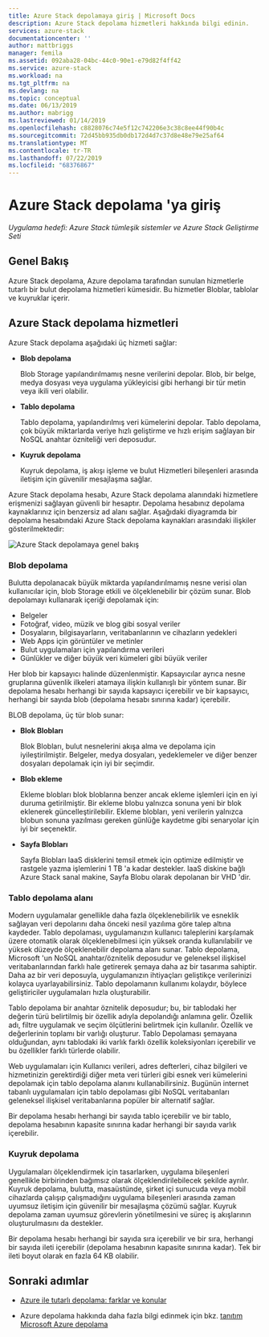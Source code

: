 ```yaml
---
title: Azure Stack depolamaya giriş | Microsoft Docs
description: Azure Stack depolama hizmetleri hakkında bilgi edinin.
services: azure-stack
documentationcenter: ''
author: mattbriggs
manager: femila
ms.assetid: 092aba28-04bc-44c0-90e1-e79d82f4ff42
ms.service: azure-stack
ms.workload: na
ms.tgt_pltfrm: na
ms.devlang: na
ms.topic: conceptual
ms.date: 06/13/2019
ms.author: mabrigg
ms.lastreviewed: 01/14/2019
ms.openlocfilehash: c8828076c74e5f12c742206e3c38c8ee44f90b4c
ms.sourcegitcommit: 72d45bb935db0db172d4d7c37d8e48e79e25af64
ms.translationtype: MT
ms.contentlocale: tr-TR
ms.lasthandoff: 07/22/2019
ms.locfileid: "68376867"
---
```

# <a name="introduction-to-azure-stack-storage"></a>Azure Stack depolama 'ya giriş

*Uygulama hedefi: Azure Stack tümleşik sistemler ve Azure Stack Geliştirme Seti*

## <a name="overview"></a>Genel Bakış

Azure Stack depolama, Azure depolama tarafından sunulan hizmetlerle tutarlı bir bulut depolama hizmetleri kümesidir. Bu hizmetler Bloblar, tablolar ve kuyruklar içerir.

## <a name="azure-stack-storage-services"></a>Azure Stack depolama hizmetleri

Azure Stack depolama aşağıdaki üç hizmeti sağlar:

- **Blob depolama**

    Blob Storage yapılandırılmamış nesne verilerini depolar. Blob, bir belge, medya dosyası veya uygulama yükleyicisi gibi herhangi bir tür metin veya ikili veri olabilir.

- **Tablo depolama**

    Tablo depolama, yapılandırılmış veri kümelerini depolar. Tablo depolama, çok büyük miktarlarda veriye hızlı geliştirme ve hızlı erişim sağlayan bir NoSQL anahtar özniteliği veri deposudur.

- **Kuyruk depolama**

    Kuyruk depolama, iş akışı işleme ve bulut Hizmetleri bileşenleri arasında iletişim için güvenilir mesajlaşma sağlar.

Azure Stack depolama hesabı, Azure Stack depolama alanındaki hizmetlere erişmenizi sağlayan güvenli bir hesaptır. Depolama hesabınız depolama kaynaklarınız için benzersiz ad alanı sağlar. Aşağıdaki diyagramda bir depolama hesabındaki Azure Stack depolama kaynakları arasındaki ilişkiler gösterilmektedir:

![Azure Stack depolamaya genel bakış](media/azure-stack-storage-overview/AzureStackStorageOverview.png)

### <a name="blob-storage"></a>Blob depolama

Bulutta depolanacak büyük miktarda yapılandırılmamış nesne verisi olan kullanıcılar için, blob Storage etkili ve ölçeklenebilir bir çözüm sunar. Blob depolamayı kullanarak içeriği depolamak için:

- Belgeler
- Fotoğraf, video, müzik ve blog gibi sosyal veriler
- Dosyaların, bilgisayarların, veritabanlarının ve cihazların yedekleri
- Web Apps için görüntüler ve metinler
- Bulut uygulamaları için yapılandırma verileri
- Günlükler ve diğer büyük veri kümeleri gibi büyük veriler

Her blob bir kapsayıcı halinde düzenlenmiştir. Kapsayıcılar ayrıca nesne gruplarına güvenlik ilkeleri atamaya ilişkin kullanışlı bir yöntem sunar. Bir depolama hesabı herhangi bir sayıda kapsayıcı içerebilir ve bir kapsayıcı, herhangi bir sayıda blob (depolama hesabı sınırına kadar) içerebilir.

BLOB depolama, üç tür blob sunar:

- **Blok Blobları**

    Blok Blobları, bulut nesnelerini akışa alma ve depolama için iyileştirilmiştir. Belgeler, medya dosyaları, yedeklemeler ve diğer benzer dosyaları depolamak için iyi bir seçimdir.

- **Blob ekleme**

    Ekleme blobları blok bloblarına benzer ancak ekleme işlemleri için en iyi duruma getirilmiştir. Bir ekleme blobu yalnızca sonuna yeni bir blok eklenerek güncelleştirilebilir. Ekleme blobları, yeni verilerin yalnızca blobun sonuna yazılması gereken günlüğe kaydetme gibi senaryolar için iyi bir seçenektir.

- **Sayfa Blobları**

    Sayfa Blobları IaaS disklerini temsil etmek için optimize edilmiştir ve rastgele yazma işlemlerini 1 TB 'a kadar destekler. IaaS diskine bağlı Azure Stack sanal makine, Sayfa Blobu olarak depolanan bir VHD 'dir.

### <a name="table-storage"></a>Tablo depolama alanı

Modern uygulamalar genellikle daha fazla ölçeklenebilirlik ve esneklik sağlayan veri depolarını daha önceki nesil yazılıma göre talep altına kaydeder. Tablo depolaması, uygulamanızın kullanıcı taleplerini karşılamak üzere otomatik olarak ölçeklenebilmesi için yüksek oranda kullanılabilir ve yüksek düzeyde ölçeklenebilir depolama alanı sunar. Tablo depolama, Microsoft 'un NoSQL anahtar/öznitelik deposudur ve geleneksel ilişkisel veritabanlarından farklı hale getirerek şemaya daha az bir tasarıma sahiptir. Daha az bir veri deposuyla, uygulamanızın ihtiyaçları geliştikçe verilerinizi kolayca uyarlayabilirsiniz. Tablo depolamanın kullanımı kolaydır, böylece geliştiriciler uygulamaları hızla oluşturabilir.

Tablo depolama bir anahtar öznitelik deposudur; bu, bir tablodaki her değerin türü belirtilmiş bir özellik adıyla depolandığı anlamına gelir. Özellik adı, filtre uygulamak ve seçim ölçütlerini belirtmek için kullanılır. Özellik ve değerlerinin toplamı bir varlığı oluşturur. Tablo Depolaması şemayana olduğundan, aynı tablodaki iki varlık farklı özellik koleksiyonları içerebilir ve bu özellikler farklı türlerde olabilir.

Web uygulamaları için Kullanıcı verileri, adres defterleri, cihaz bilgileri ve hizmetinizin gerektirdiği diğer meta veri türleri gibi esnek veri kümelerini depolamak için tablo depolama alanını kullanabilirsiniz. Bugünün internet tabanlı uygulamaları için tablo depolaması gibi NoSQL veritabanları geleneksel ilişkisel veritabanlarına popüler bir alternatif sağlar.

Bir depolama hesabı herhangi bir sayıda tablo içerebilir ve bir tablo, depolama hesabının kapasite sınırına kadar herhangi bir sayıda varlık içerebilir.

### <a name="queue-storage"></a>Kuyruk depolama

Uygulamaları ölçeklendirmek için tasarlarken, uygulama bileşenleri genellikle birbirinden bağımsız olarak ölçeklendirilebilecek şekilde ayrılır. Kuyruk depolama, bulutta, masaüstünde, şirket içi sunucuda veya mobil cihazlarda çalışıp çalışmadığını uygulama bileşenleri arasında zaman uyumsuz iletişim için güvenilir bir mesajlaşma çözümü sağlar. Kuyruk depolama zaman uyumsuz görevlerin yönetilmesini ve süreç iş akışlarının oluşturulmasını da destekler.

Bir depolama hesabı herhangi bir sayıda sıra içerebilir ve bir sıra, herhangi bir sayıda ileti içerebilir (depolama hesabının kapasite sınırına kadar). Tek bir ileti boyut olarak en fazla 64 KB olabilir.

## <a name="next-steps"></a>Sonraki adımlar

- [Azure ile tutarlı depolama: farklar ve konular](azure-stack-acs-differences.md)

- Azure depolama hakkında daha fazla bilgi edinmek için bkz. [tanıtım Microsoft Azure depolama](/azure/storage/common/storage-introduction)

